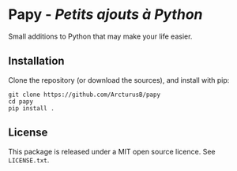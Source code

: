 # Papy - *Petits ajouts à Python*

Small additions to Python that may make your life easier.

## Installation

Clone the repository (or download the sources), and install with pip:

~~~
git clone https://github.com/ArcturusB/papy
cd papy
pip install .
~~~

## License

This package is released under a MIT open source licence. See `LICENSE.txt`.
